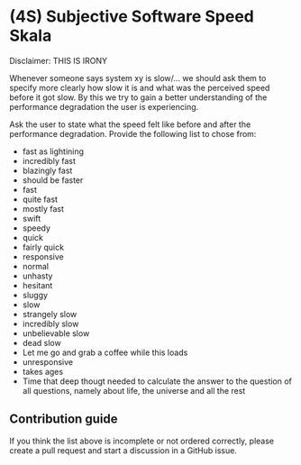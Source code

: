 # (4S) Subjective Software Speed Skala

Disclaimer: THIS IS IRONY

Whenever someone says system xy is slow/... we should ask them to specify more clearly how slow it is and what was the perceived speed before it got slow. By this we try to gain a better understanding of the performance degradation the user is experiencing.

Ask the user to state what the speed felt like before and after the performance degradation. Provide the following list to chose from:

- fast as lightining
- incredibly fast
- blazingly fast
- should be faster
- fast
- quite fast
- mostly fast
- swift
- speedy
- quick
- fairly quick
- responsive
- normal
- unhasty
- hesitant
- sluggy
- slow
- strangely slow
- incredibly slow
- unbelievable slow
- dead slow
- Let me go and grab a coffee while this loads
- unresponsive
- takes ages
- Time that deep thougt needed to calculate the answer to the question of all questions, namely about life, the universe and all the rest

## Contribution guide

If you think the list above is incomplete or not ordered correctly, please create a pull request and start a discussion in a GitHub issue.
